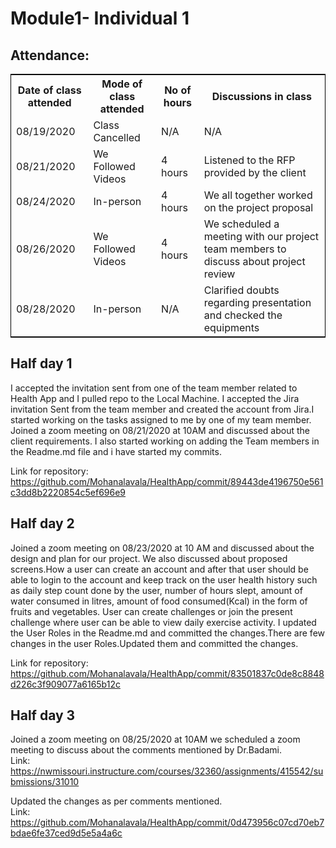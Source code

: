 # Module1- Individual 1  

## Attendance:
<table style="width:100%;border: 1px solid black;">
<tr>
<th>Date of class attended</th>	
<th>Mode of class attended</th>
<th>No of hours</th>
<th>Discussions in class</th>
</tr>
<tr>
<td>08/19/2020</td>
<td>Class Cancelled</td>
<td>N/A</td>
<td>N/A</td>
</tr>
<tr>
<td>08/21/2020</td>
<td>We Followed Videos</td>
<td> 4 hours</td>  
<td>Listened to the RFP provided by the client</td> 
</tr>
<tr>
<td>08/24/2020</td>
<td>In-person</td>
<td> 4 hours</td>
<td>We all together worked on the project proposal</td>
</tr>
<tr>
<td>08/26/2020</td>
<td>We Followed Videos</td>
<td> 4 hours</td>
<td>We scheduled a meeting with our project team members to discuss about project review</td>
</tr>
<tr>
<td>08/28/2020</td>
<td>In-person</td>
<td>N/A</td>
<td>Clarified doubts regarding presentation and checked the equipments</td>
</tr>
</table>

## Half day 1  

I accepted the invitation sent from one of the team member related to Health App and I pulled repo to the Local Machine.
I accepted the Jira invitation Sent from the team member and created the account from Jira.I started working on the tasks assigned to me by one of my team member.
Joined a zoom meeting on 08/21/2020 at 10AM and discussed about the client requirements.
I also started working on adding the Team members in the Readme.md file and i have started my commits.  

Link for repository: https://github.com/Mohanalavala/HealthApp/commit/89443de4196750e561c3dd8b2220854c5ef696e9

## Half day 2

Joined a zoom meeting on 08/23/2020 at 10 AM and discussed about the design and plan for our project.
We also discussed about proposed screens.How a user can create an account and after that user should be able to login to the account and keep track on the user health history such as daily step count done by the user, number of hours slept, amount of water consumed in litres, amount of food consumed(Kcal) in the form of fruits and vegetables.
User can create challenges or join the present challenge where user can be able to view daily exercise activity.
I updated the User Roles in the Readme.md and committed the changes.There are few changes in the user Roles.Updated them and committed the changes.

Link for repository: https://github.com/Mohanalavala/HealthApp/commit/83501837c0de8c8848d226c3f909077a6165b12c

## Half day 3

Joined a zoom meeting on 08/25/2020 at 10AM we scheduled a zoom meeting to discuss about the comments mentioned by Dr.Badami.  
Link: https://nwmissouri.instructure.com/courses/32360/assignments/415542/submissions/31010

Updated the changes as per comments mentioned.  
Link: https://github.com/Mohanalavala/HealthApp/commit/0d473956c07cd70eb7bdae6fe37ced9d5e5a4a6c






